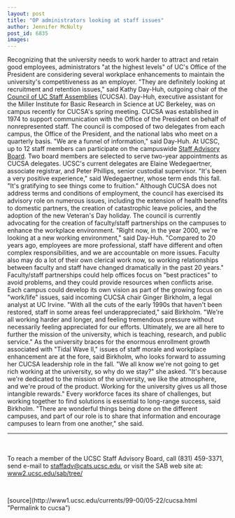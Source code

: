 ```yaml
---
layout: post
title: "OP administrators looking at staff issues"
author: Jennifer McNulty
post_id: 6835
images:
---
```


<p>
  Recognizing that the university needs to work harder to attract and retain good employees, administrators "at the highest levels" of UC's Office of the President are considering several workplace enhancements to maintain the university's competitiveness as an employer. "They are definitely looking at recruitment and retention issues," said Kathy Day-Huh, outgoing chair of the <a href="http://www.ucop.edu/cucsa/">Council of UC Staff Assemblies</a> (CUCSA). Day-Huh, executive assistant for the Miller Institute for Basic Research in Science at UC Berkeley, was on campus recently for CUCSA's spring meeting. CUCSA was established in 1974 to support communication with the Office of the President on behalf of nonrepresented staff. The council is composed of two delegates from each campus, the Office of the President, and the national labs who meet on a quarterly basis. "We are a funnel of information," said Day-Huh. At UCSC, up to 12 staff members can participate on the campuswide <a href="http://www2.ucsc.edu/sab/tree/">Staff Advisory Board</a>. Two board members are selected to serve two-year appointments as CUCSA delegates. UCSC's current delegates are Elaine Wedegaertner, associate registrar, and Peter Phillips, senior custodial supervisor. "It's been a very positive experience," said Wedegaertner, whose term ends this fall. "It's gratifying to see things come to fruition." Although CUCSA does not address terms and conditions of employment, the council has exercised its advisory role on numerous issues, including the extension of health benefits to domestic partners, the creation of catastrophic leave policies, and the adoption of the new Veteran's Day holiday. The council is currently advocating for the creation of faculty/staff partnerships on the campuses to enhance the workplace environment. "Right now, in the year 2000, we're looking at a new working environment," said Day-Huh. "Compared to 20 years ago, employees are more professional, staff have different and often complex responsibilities, and we are accountable on more issues. Faculty also may do a lot of their own clerical work now, so working relationships between faculty and staff have changed dramatically in the past 20 years." Faculty/staff partnerships could help offices focus on "best practices" to avoid problems, and they could provide resources when conflicts arise. Each campus could develop its own vision as part of the growing focus on "work/life" issues, said incoming CUCSA chair Ginger Birkholm, a legal analyst at UC Irvine. "With all the cuts of the early 1990s that haven't been restored, staff in some areas feel underappreciated," said Birkholm. "We're all working harder and longer, and feeling tremendous pressure without necessarily feeling appreciated for our efforts. Ultimately, we are all here to further the mission of the university, which is teaching, research, and public service." As the university braces for the enormous enrollment growth associated with "Tidal Wave II," issues of staff morale and workplace enhancement are at the fore, said Birkholm, who looks forward to assuming her CUCSA leadership role in the fall. "We all know we're not going to get rich working at the university, so why do we stay?" she asked. "It's because we're dedicated to the mission of the university, we like the atmosphere, and we're proud of the product. Working for the university gives us all those intangible rewards." Every workforce faces its share of challenges, but working together to find solutions is essential to long-range success, said Birkholm. "There are wonderful things being done on the different campuses, and part of our role is to share that information and encourage campuses to learn from one another," she said.
</p>
<hr>
<br>
<br>
To reach a member of the UCSC Staff Advisory Board, call (831) 459-3371, send e-mail to <a href="mailto:staffadv@cats.ucsc.edu">staffadv@cats.ucsc.edu</a>, or visit the SAB web site at: <a href="http://www2.ucsc.edu/sab/tree/">www2.ucsc.edu/sab/tree/</a>
<p>
  <br>

</p>
[source](http://www1.ucsc.edu/currents/99-00/05-22/cucsa.html "Permalink to cucsa")
